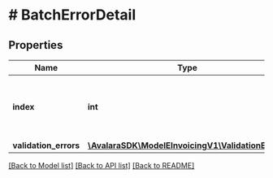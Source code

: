 # # BatchErrorDetail

## Properties

Name | Type | Description | Notes
------------ | ------------- | ------------- | -------------
**index** | **int** | The index of the request that caused the error in the batch. | [optional]
**validation_errors** | [**\AvalaraSDK\ModelEInvoicingV1\ValidationError[]**](ValidationError.md) |  | [optional]

[[Back to Model list]](../../../README.md#models) [[Back to API list]](../../../README.md#endpoints) [[Back to README]](../../../README.md)
